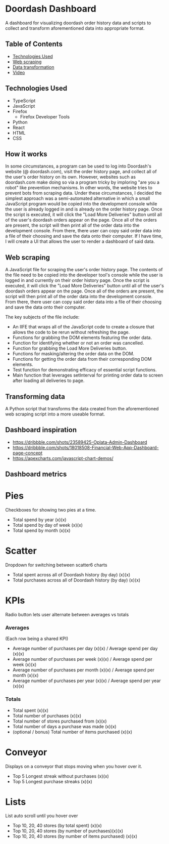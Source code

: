 # Doordash Dashboard

A dashboard for visualizing doordash order history data and scripts to collect and transform aforementioned data into appropriate format.

## Table of Contents

- [Technologies Used](#technologies-used)
- [Web scraping](#web-scraping)
- [Data transformation](#transforming-data)
- [Video](#video)

## Technologies Used

- TypeScript
- JavaScript
- Firefox
  - Firefox Developer Tools
- Python
- React
- HTML
- CSS

## How it works

In some circumstances, a program can be used to log into Doordash's website (@ doordash.com), visit the order history page, and collect all of the user's order
history on its own. However, websites such as doordash.com make doing so via a program tricky by imploring "are you a robot" like prevention mechanisms. In other words, the website tries to prevent bots from scraping data. Under these circumstances, I decided the simplest approach was a semi-automated alternative in which a small JavaScript program would be copied into the
development console while the user is already logged in and is already on the order history page. Once the script is executed, it will
click the "Load More Deliveries" button until all of the user's doordash orders appear on the page. Once all of the orders are present, the script will then
print all of the order data into the development console. From there, there user can copy said order data into a file of their choosing and save the data onto their computer. If I have time, I will create a UI that allows the user to render a dashboard of said data.

## Web scraping

A JavaScript file for scraping the user's order history page. The contents of the file need to be copied into the developer tool's console while the user is logged in and currently on their order history page. Once the script is executed, it will
click the "Load More Deliveries" button until all of the user's doordash orders appear on the page. Once all of the orders are present, the script will then
print all of the order data into the development console. From there, there user can copy said order data into a file of their choosing and save the data onto their computer.

The key subjects of the file include:

- An IIFE that wraps all of the JavaScript code to create a closure that allows the code to be rerun without refreshing the page.
- Functions for grabbing the DOM elements featuring the order data.
- Function for identifying whether or not an order was cancelled.
- Function for grabbing the Load More Deliveries button.
- Functions for masking/altering the order data on the DOM.
- Functions for getting the order data from their corresponding DOM elements.
- Test function for demonstrating efficacy of essential script functions.
- Main function that leverages setInterval for printing order data to screen after loading all deliveries to page.

## Transforming data

A Python script that transforms the data created from the aforementioned web scraping script into a more useable format.

## Dashboard inspiration

- https://dribbble.com/shots/23589425-Oplata-Admin-Dashboard
- https://dribbble.com/shots/18018508-Financial-Web-App-Dashboard-page-concept
- https://apexcharts.com/javascript-chart-demos/

## Dashboard metrics

# Pies

Checkboxes for showing two pies at a time.

- Total spend by year (x)(x)
- Total spend by day of week (x)(x)
- Total spend by month (x)(x)

# Scatter

Dropdown for switching between scatter6 charts

- Total spent across all of Doordash history (by day) (x)(x)
- Total purchases across all of Doordash history (by day) (x)(x)

# KPIs

Radio button lets user alternate between averages vs totals

### Averages

(Each row being a shared KPI)

- Average number of purchases per day (x)(x) / Average spend per day (x)(x)
- Average number of purchases per week (x)(x) / Average spend per week (x)(x)
- Average number of purchases per month (x)(x) / Average spend per month (x)(x)
- Average number of purchases per year (x)(x) / Average spend per year (x)(x)

### Totals

- Total spent (x)(x)
- Total number of purchases (x)(x)
- Total number of stores purchased from (x)(x)
- Total number of days a purchase was made (x)(x)
- (optional / bonus) Total number of items purchased (x)(x)

# Conveyor

Displays on a conveyor that stops moving when you hover over it.

- Top 5 Longest streak without purchases (x)(x)
- Top 5 Longest purchase streaks (x)(x)

# Lists

List auto scroll until you hover over

- Top 10, 20, 40 stores (by total spent) (x)(x)
- Top 10, 20, 40 stores (by number of purchases)(x)(x)
- Top 10, 20, 40 stores (by number of items purchased) (x)(x)
